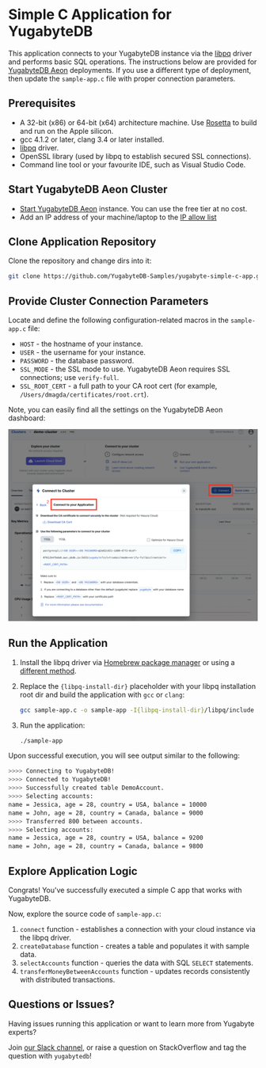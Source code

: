 # Simple C Application for YugabyteDB

This application connects to your YugabyteDB instance via the 
[libpq](https://docs.yugabyte.com/latest/reference/drivers/ysql-client-drivers/#libpq) driver and performs basic SQL 
operations. The instructions below are provided for [YugabyteDB Aeon](https://cloud.yugabyte.com/) deployments. 
If you use a different type of deployment, then update the `sample-app.c` file with proper connection parameters.

## Prerequisites

* A 32-bit (x86) or 64-bit (x64) architecture machine. Use [Rosetta](https://support.apple.com/en-us/HT211861) to build and run on the Apple silicon.
* gcc 4.1.2 or later, clang 3.4 or later installed.
* [libpq](https://docs.yugabyte.com/latest/reference/drivers/ysql-client-drivers/#libpq) driver.
* OpenSSL library (used by libpq to establish secured SSL connections).
* Command line tool or your favourite IDE, such as Visual Studio Code.

## Start YugabyteDB Aeon Cluster

* [Start YugabyteDB Aeon](https://docs.yugabyte.com/latest/yugabyte-cloud/cloud-quickstart/qs-add/) instance. You can use
the free tier at no cost.
* Add an IP address of your machine/laptop to the [IP allow list](https://docs.yugabyte.com/latest/yugabyte-cloud/cloud-secure-clusters/add-connections/#manage-ip-allow-lists)

## Clone Application Repository

Clone the repository and change dirs into it:

```bash
git clone https://github.com/YugabyteDB-Samples/yugabyte-simple-c-app.git && cd yugabyte-simple-c-app
```

## Provide Cluster Connection Parameters

Locate and define the following configuration-related macros in the `sample-app.c` file:
* `HOST` - the hostname of your instance.
* `USER` - the username for your instance.
* `PASSWORD` - the database password.
* `SSL_MODE` - the SSL mode to use. YugabyteDB Aeon requires SSL connections; use `verify-full`.
* `SSL_ROOT_CERT` - a full path to your CA root cert (for example, `/Users/dmagda/certificates/root.crt`). 

Note, you can easily find all the settings on the YugabyteDB Aeon dashboard:

![image](resources/cloud_app_settings.png)

## Run the Application

1. Install the libpq driver via [Homebrew package manager](https://formulae.brew.sh/formula/libpq) or using a [different method](https://www.postgresql.org/download/).
    
2. Replace the `{libpq-install-dir}` placeholder with your libpq installation root dir and build the application with `gcc` or `clang`:
    ```bash
    gcc sample-app.c -o sample-app -I{libpq-install-dir}/libpq/include -L{libpq-install-dir}/libpq/lib -lpq
    ```
3. Run the application:
    ```bash
    ./sample-app
    ```

Upon successful execution, you will see output similar to the following:

```bash
>>>> Connecting to YugabyteDB!
>>>> Connected to YugabyteDB!
>>>> Successfully created table DemoAccount.
>>>> Selecting accounts:
name = Jessica, age = 28, country = USA, balance = 10000
name = John, age = 28, country = Canada, balance = 9000
>>>> Transferred 800 between accounts.
>>>> Selecting accounts:
name = Jessica, age = 28, country = USA, balance = 9200
name = John, age = 28, country = Canada, balance = 9800
```

## Explore Application Logic

Congrats! You've successfully executed a simple C app that works with YugabyteDB.

Now, explore the source code of `sample-app.c`:
1. `connect` function - establishes a connection with your cloud instance via the libpq driver.
2. `createDatabase` function - creates a table and populates it with sample data.
3. `selectAccounts` function - queries the data with SQL `SELECT` statements.
4. `transferMoneyBetweenAccounts` function - updates records consistently with distributed transactions.

## Questions or Issues?

Having issues running this application or want to learn more from Yugabyte experts?

Join [our Slack channel](https://communityinviter.com/apps/yugabyte-db/register),
or raise a question on StackOverflow and tag the question with `yugabytedb`!
